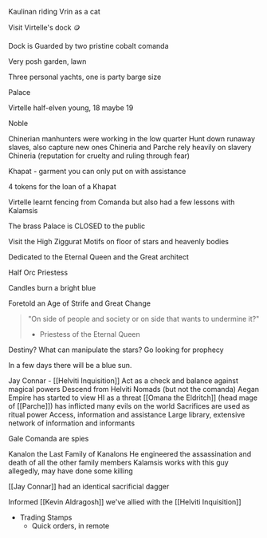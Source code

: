 
Kaulinan riding Vrin as a cat

Visit Virtelle's dock 🪙

Dock is Guarded by two pristine cobalt comanda

Very posh garden, lawn

Three personal yachts, one is party barge size

Palace


Virtelle half-elven
young, 18 maybe 19

Noble

Chinerian manhunters were working in the low quarter
	Hunt down runaway slaves, also capture new ones
Chineria and Parche rely heavily on slavery
Chineria (reputation for cruelty and ruling through fear)

Khapat - garment you can only put on with assistance

4 tokens for the loan of a Khapat

Virtelle learnt fencing from Comanda but also had a few lessons with Kalamsis

The brass Palace is CLOSED to the public


Visit the High Ziggurat
Motifs on floor of stars and heavenly bodies

Dedicated to the Eternal Queen and the Great architect

Half Orc Priestess

Candles burn a bright blue

Foretold an Age of Strife and Great Change
>"On side of people and society or on side that wants to undermine it?"
>- Priestess of the Eternal Queen

Destiny?
What can manipulate the stars?
Go looking for prophecy

In a few days there will be a blue sun.

Jay Connar - [[Helviti Inquisition]]
	Act as a check and balance against magical powers
	Descend from Helviti Nomads (but not the comanda)
	Aegan Empire has started to view HI as a threat
	[[Omana the Eldritch]] (head mage of [[Parche]]) has inflicted many evils on the world
	Sacrifices are used as ritual power
	Access, information and assistance
	Large library, extensive network of information and informants


Gale Comanda are spies

Kanalon the Last
	Family of Kanalons
	He engineered the assassination and death of all the other family members
	Kalamsis works with this guy allegedly, may have done some killing
	
	

[[Jay Connar]] had an identical sacrificial dagger

Informed [[Kevin Aldragosh]] we've allied with the [[Helviti Inquisition]]

- Trading Stamps
	- Quick orders, in remote 